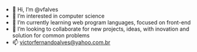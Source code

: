 - 👋 Hi, I’m @vfalves
- 👀 I’m interested in computer science
- 🌱 I’m currently learning web program languages, focused on front-end
- 💞️ I’m looking to collaborate for new projects, ideas, with inovation and solution for common problems 
- 📫 victorfernandoalves@yahoo.com.br

<!---
vfalves/vfalves is a repository because its `README.md` appears on your GitHub profile.
--->

